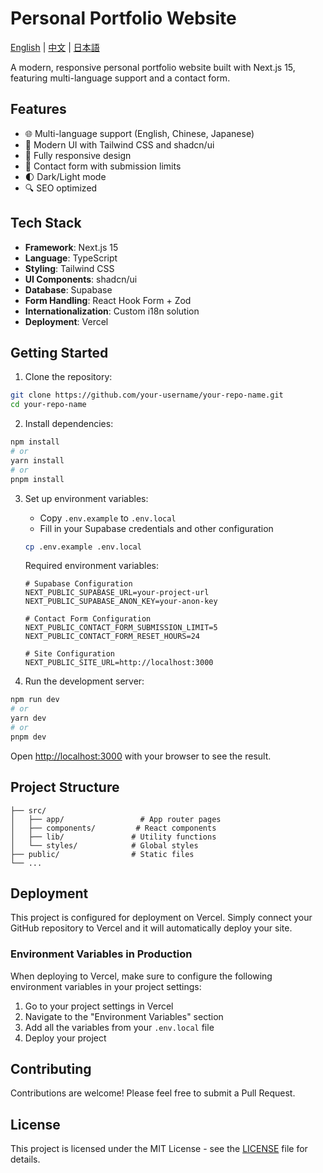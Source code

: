 # Personal Portfolio Website

[English](README.md) | [中文](README.zh.md) | [日本語](README.ja.md)

A modern, responsive personal portfolio website built with Next.js 15, featuring multi-language support and a contact form.

## Features

- 🌐 Multi-language support (English, Chinese, Japanese)
- 🎨 Modern UI with Tailwind CSS and shadcn/ui
- 📱 Fully responsive design
- 📝 Contact form with submission limits
- 🌓 Dark/Light mode
- 🔍 SEO optimized

## Tech Stack

- **Framework**: Next.js 15
- **Language**: TypeScript
- **Styling**: Tailwind CSS
- **UI Components**: shadcn/ui
- **Database**: Supabase
- **Form Handling**: React Hook Form + Zod
- **Internationalization**: Custom i18n solution
- **Deployment**: Vercel

## Getting Started

1. Clone the repository:
```bash
git clone https://github.com/your-username/your-repo-name.git
cd your-repo-name
```

2. Install dependencies:
```bash
npm install
# or
yarn install
# or
pnpm install
```

3. Set up environment variables:
   - Copy `.env.example` to `.env.local`
   - Fill in your Supabase credentials and other configuration
   ```bash
   cp .env.example .env.local
   ```
   Required environment variables:
   ```env
   # Supabase Configuration
   NEXT_PUBLIC_SUPABASE_URL=your-project-url
   NEXT_PUBLIC_SUPABASE_ANON_KEY=your-anon-key

   # Contact Form Configuration
   NEXT_PUBLIC_CONTACT_FORM_SUBMISSION_LIMIT=5
   NEXT_PUBLIC_CONTACT_FORM_RESET_HOURS=24

   # Site Configuration
   NEXT_PUBLIC_SITE_URL=http://localhost:3000
   ```

4. Run the development server:
```bash
npm run dev
# or
yarn dev
# or
pnpm dev
```

Open [http://localhost:3000](http://localhost:3000) with your browser to see the result.

## Project Structure

```
├── src/
│   ├── app/                 # App router pages
│   ├── components/         # React components
│   ├── lib/               # Utility functions
│   └── styles/            # Global styles
├── public/                # Static files
└── ...
```

## Deployment

This project is configured for deployment on Vercel. Simply connect your GitHub repository to Vercel and it will automatically deploy your site.

### Environment Variables in Production

When deploying to Vercel, make sure to configure the following environment variables in your project settings:

1. Go to your project settings in Vercel
2. Navigate to the "Environment Variables" section
3. Add all the variables from your `.env.local` file
4. Deploy your project

## Contributing

Contributions are welcome! Please feel free to submit a Pull Request.

## License

This project is licensed under the MIT License - see the [LICENSE](LICENSE) file for details.
